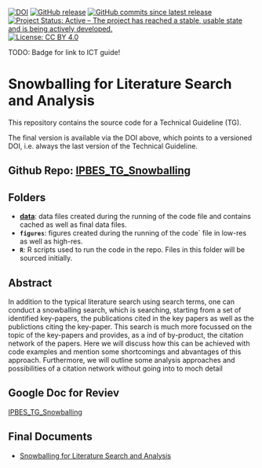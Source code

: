 [![DOI](https://zenodo.org/badge/706159588.svg)](https://zenodo.org/doi/10.5281/zenodo.10257156)
[![GitHub release](https://img.shields.io/github/release/IPBES-Data/IPBES_TG_Snowballing.svg)](https://github.com/IPBES-Data/IPBES_TG_Snowballing/releases/latest)
[![GitHub commits since latest release](https://img.shields.io/github/commits-since/IPBES-Data/IPBES_TG_Snowballing/latest)](https://github.com/IPBES-Data/IPBES_TG_Snowballing/commits/main)
[![Project Status: Active – The project has reached a stable, usable state and is being actively developed.](https://www.repostatus.org/badges/latest/active.svg)](https://www.repostatus.org/#active)
[![License: CC BY 4.0](https://img.shields.io/badge/License-CC%20BY%204.0-lightgrey.svg)](https://creativecommons.org/licenses/by/4.0/)

TODO: Badge for link to ICT guide!

# Snowballing for Literature Search and Analysis

This repository contains the source code for a Technical Guideline (TG).

The final version is available via the DOI above, which points to a versioned DOI, i.e. always the last version of the Technical Guideline.

## **Github Repo**: [IPBES_TG_Snowballing](https://github.com/IPBES-Data/IPBES_TG_Snowballing)

## Folders

- **[data](data/)**: data files created during the running of the code file and contains cached as well as final data files.
- **`figures`**: figures created during the running of the code` file in low-res as well as high-res.
- **`R`**: R scripts used to run the code in the repo. Files in this folder will be sourced initially.

## Abstract

In addition to the typical literature search using search terms,
  one can conduct a snowballing search, which is searching, starting
  from a set of identified key-papers, the publications cited in the key papers
  as well as the publictions citing the key-paper. This search is much more
  focussed on the topic of the key-papers and provides, as a ind of by-product,
  the citation network of the papers. Here we will discuss how this can be
  achieved with code examples and mention some shortcomings and abvantages of
  this approach. Furthermore, we will outline some analysis approaches and
  possibilities of a citation network without going into to moch detail

## Google Doc for Reviev

[IPBES_TG_Snowballing](https://docs.google.com/document/d/10Xrxo4wM79GyNFQDnM0sZJtGVnR1qlBdNYCeSC55Y8E/edit)

## Final Documents

- [Snowballing for Literature Search and Analysis](IPBES_TG_Snowballing.html)
